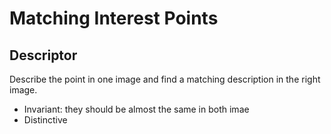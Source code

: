 # Matching Interest Points

## Descriptor

Describe the point in one image and find a matching description in the right image.

- Invariant: they should be almost the same in both imae
- Distinctive